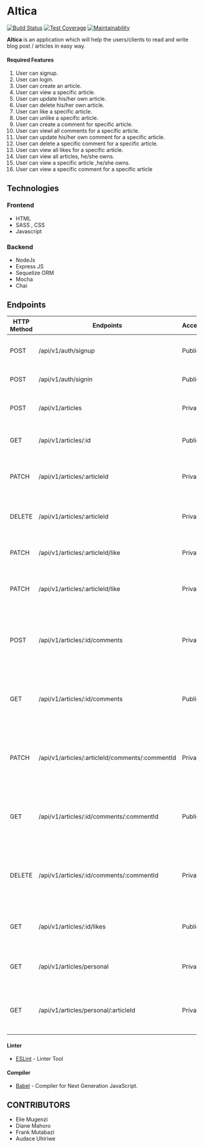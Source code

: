 # Altica
[![Build Status](https://travis-ci.org/Diama1/Geeks-Avenue-Altica.svg?branch=develop)](https://travis-ci.org/Diama1/Geeks-Avenue-Altica)  [![Test Coverage](https://api.codeclimate.com/v1/badges/de2f46c614d4ea542d42/test_coverage)](https://codeclimate.com/github/Diama1/Geeks-Avenue-Altica/test_coverage) [![Maintainability](https://api.codeclimate.com/v1/badges/de2f46c614d4ea542d42/maintainability)](https://codeclimate.com/github/Diama1/Geeks-Avenue-Altica/maintainability)

**Altica** is an application which will help the users/clients to read and write blog post / articles in easy way.

#### Required Features

1. User can signup.
2. User can login.
3. User can create an article.
4. User can view a specific article.
5. User can update his/her own article.
6. User can delete his/her own article.
7. User can like a specific article.
8. User can unlike a specific article.
9. User can create a comment for specific article.
9. User can viewl all comments for a specific article.
10. User can update his/her own comment for a specific article.
11. User can delete a specific comment for a specific article.
12. User can view all likes for a specific article.
13. User can view all articles, he/she owns.
14. User can view a specific article ,he/she owns.
15. User can view a specific comment for a specific article

## Technologies

### Frontend
  - HTML
  - SASS , CSS
  - Javascript

### Backend
  - NodeJs
  - Express JS
  - Sequelize ORM
  - Mocha
  - Chai

## Endpoints

| HTTP Method | Endpoints                                       | Access  | Description                                                            |
|-------------|-------------------------------------------------|---------|------------------------------------------------------------------------|
| POST        | /api/v1/auth/signup                             | Public  | User will be able to create an account                                 |
| POST        | /api/v1/auth/signin                             | Public  | User will be able to make login                                        |
| POST        | /api/v1/articles                                | Private | User will be able to create a new article                              |
| GET         | /api/v1/articles/:id                            | Public  | User will be able to view a specific article                           |
| PATCH       | /api/v1/articles/:articleId                     | Private | User will be able to update his/her own article                        |
| DELETE      | /api/v1/articles/:articleId                     | Private | User will be able to delete his/her own article                        |
| PATCH       | /api/v1/articles/:articleId/like                | Private | User will be able to like a specific article                           |
| PATCH       | /api/v1/articles/:articleId/like                | Private | User will be able to unlike a specific article                         |
| POST        | /api/v1/articles/:id/comments                   | Private | User will be able to create a new comment for a specific article       |
| GET         | /api/v1/articles/:id/comments                   | Public  | User will be able to view all comments for a specific article          |
| PATCH       | /api/v1/articles/:articleId/comments/:commentId | Private | User will be able to update his/her own comment for a specific comment |
| GET         | /api/v1/articles/:id/comments/:commentId        | Public  | User will be able to view a specific comment for a specific article    |
| DELETE      | /api/v1/articles/:id/comments/:commentId        | Private | User will be able to delete his/her own comment for a specific comment |
| GET         | /api/v1/articles/:id/likes                      | Public  | User will be able to view all users who liked the articles             |
| GET         | /api/v1/articles/personal                       | Private | User will be able to view all story he/she owns                        |
| GET         | /api/v1/articles/personal/:articleId            | Private | User will be able to view a specific article he/she owns               |

#### Linter

* [ESLint](https://eslint.org/) - Linter Tool

#### Compiler

* [Babel](https://eslint.org/) - Compiler for Next Generation JavaScript.

## CONTRIBUTORS

- Elie Mugenzi
- Diane Mahoro
- Frank Mutabazi
- Audace Uhiriwe


